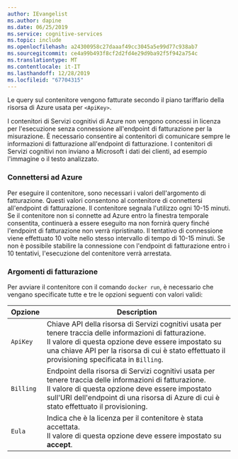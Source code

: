 ```yaml
---
author: IEvangelist
ms.author: dapine
ms.date: 06/25/2019
ms.service: cognitive-services
ms.topic: include
ms.openlocfilehash: a24300958c27daaaf49cc3045a5e99d77c938ab7
ms.sourcegitcommit: ce4a99b493f8cf2d2fd4e29d9ba92f5f942a754c
ms.translationtype: MT
ms.contentlocale: it-IT
ms.lasthandoff: 12/28/2019
ms.locfileid: "67704315"
---
```

Le query sul contenitore vengono fatturate secondo il piano tariffario della risorsa di Azure usata per `<ApiKey>`.

I contenitori di Servizi cognitivi di Azure non vengono concessi in licenza per l'esecuzione senza connessione all'endpoint di fatturazione per la misurazione. È necessario consentire ai contenitori di comunicare sempre le informazioni di fatturazione all'endpoint di fatturazione. I contenitori di Servizi cognitivi non inviano a Microsoft i dati dei clienti, ad esempio l'immagine o il testo analizzato. 

### <a name="connect-to-azure"></a>Connettersi ad Azure

Per eseguire il contenitore, sono necessari i valori dell'argomento di fatturazione. Questi valori consentono al contenitore di connettersi all'endpoint di fatturazione. Il contenitore segnala l'utilizzo ogni 10-15 minuti. Se il contenitore non si connette ad Azure entro la finestra temporale consentita, continuerà a essere eseguito ma non fornirà query finché l'endpoint di fatturazione non verrà ripristinato. Il tentativo di connessione viene effettuato 10 volte nello stesso intervallo di tempo di 10-15 minuti. Se non è possibile stabilire la connessione con l'endpoint di fatturazione entro i 10 tentativi, l'esecuzione del contenitore verrà arrestata. 

### <a name="billing-arguments"></a>Argomenti di fatturazione

Per avviare il contenitore con il comando `docker run`, è necessario che vengano specificate tutte e tre le opzioni seguenti con valori validi:

| Opzione | Description |
|--------|-------------|
| `ApiKey` | Chiave API della risorsa di Servizi cognitivi usata per tenere traccia delle informazioni di fatturazione.<br/>Il valore di questa opzione deve essere impostato su una chiave API per la risorsa di cui è stato effettuato il provisioning specificata in `Billing`. |
| `Billing` | Endpoint della risorsa di Servizi cognitivi usata per tenere traccia delle informazioni di fatturazione.<br/>Il valore di questa opzione deve essere impostato sull'URI dell'endpoint di una risorsa di Azure di cui è stato effettuato il provisioning.|
| `Eula` | Indica che è la licenza per il contenitore è stata accettata.<br/>Il valore di questa opzione deve essere impostato su **accept**. |


